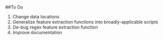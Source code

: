 ##To Do

1. Change data locations
2. Generalize feature extraction functions into broadly-applicable scripts
3. De-bug regex feature extraction function
4. Improve documentation


